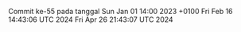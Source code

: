 Commit ke-55 pada tanggal Sun Jan 01 14:00 2023 +0100
Fri Feb 16 14:43:06 UTC 2024
Fri Apr 26 21:43:07 UTC 2024
